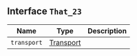 ## Interface `That_23`

| Name | Type | Description |
| - | - | - |
| `transport` | [Transport](./Transport.md) | &nbsp; |
